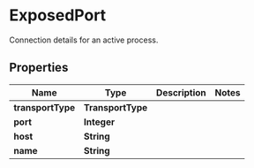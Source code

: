

# ExposedPort

Connection details for an active process.

## Properties

| Name | Type | Description | Notes |
|------------ | ------------- | ------------- | -------------|
|**transportType** | **TransportType** |  |  |
|**port** | **Integer** |  |  |
|**host** | **String** |  |  |
|**name** | **String** |  |  |



